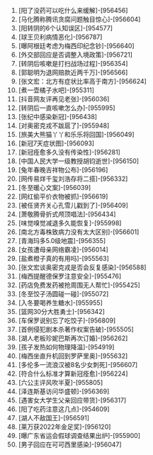 
1. [阳了没药可以吃什么来缓解]-[956456]
1. [马化腾称腾讯贪腐问题触目惊心]-[956604]
1. [阳转阴的6个认知误区]-[954577]
1. [球王贝利病情恶化]-[956787]
1. [曝阿根廷考虑为梅西印纪念钞]-[956640]
1. [外交部回应是否调整入境政策]-[956721]
1. [转阴后咳嗽是打扫战场过程]-[956354]
1. [郭聪明为退网赔款近两千万]-[956566]
1. [张文宏：北方有症状比率高于南方]-[956624]
1. [煮一壶橘子水吧]-[955311]
1. [抖音网友评再见老张]-[956036]
1. [转阴后一直咳嗽怎么办]-[955995]
1. [张纪中感染新冠]-[956438]
1. [对奥密克戎不跋扈了]-[955948]
1. [旅美大熊猫丫丫和乐乐将回国]-[956049]
1. [新冠7天症状图]-[956093]
1. [新冠痊愈多久没有传染性]-[956281]
1. [中国人民大学一级教授胡钧逝世]-[956150]
1. [兔年春晚吉祥物公布]-[956196]
1. [网传易烊千玺刘浩存将二搭]-[956332]
1. [冬至暖心文案]-[956039]
1. [网红偷平价衣物被抓]-[956619]
1. [被任贤齐关心孔雪儿戳到了]-[956409]
1. [萧敬腾骨折式颅顶唱法]-[956434]
1. [味觉嗅觉减退多久能恢复]-[955998]
1. [南北方毒株致病力没有太大区别]-[956601]
1. [青海玛多5.0级地震]-[956355]
1. [女孩遭母亲网络霸凌]-[956014]
1. [盐煮橙子真的有用吗]-[955563]
1. [张文宏谈奥密克戎是否会反复感染]-[956588]
1. [梅西提醒德保罗注意安全]-[955476]
1. [药店免费发药被抢周围无人帮忙]-[955425]
1. [冬至饺子汤圆碰一碰]-[955072]
1. [入冬要喝养生糖水]-[955955]
1. [篮网30分大胜勇士]-[956342]
1. [车保罗说别忘了吃饺子]-[956809]
1. [首例侵犯剧本杀著作权案告破]-[955505]
1. [湖人老板珍妮巴斯再次订婚]-[956262]
1. [孩子发热如何物理降温]-[954919]
1. [梅西坐直升机回到罗萨里奥]-[955632]
1. [多伦多一流浪汉被8名少女刺死]-[956607]
1. [符合什么标准才算新冠痊愈]-[956224]
1. [六公主评风吹半夏]-[955805]
1. [泽连斯基访问华盛顿]-[956369]
1. [遇害女大学生父亲回应带货]-[956317]
1. [阳了吃药注意这几点]-[954609]
1. [湖人不敌国王]-[956591]
1. [莱万获2022年金足奖]-[956120]
1. [曝广东省运会假球调查结果出炉]-[955900]
1. [男子回应在可可西里感染]-[956047]